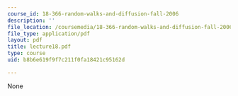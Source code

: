 ```yaml
---
course_id: 18-366-random-walks-and-diffusion-fall-2006
description: ''
file_location: /coursemedia/18-366-random-walks-and-diffusion-fall-2006/b8b6e619f9f7c211f0fa18421c95162d_lecture18.pdf
file_type: application/pdf
layout: pdf
title: lecture18.pdf
type: course
uid: b8b6e619f9f7c211f0fa18421c95162d

---
```

None